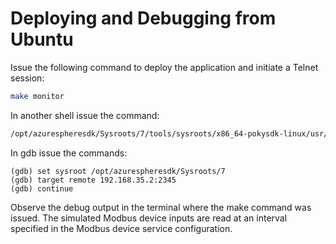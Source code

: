 # Deploying and Debugging from Ubuntu

Issue the following command to deploy the application and
initiate a Telnet session:

```bash
make monitor
```

In another shell issue the command:

```bash
/opt/azurespheresdk/Sysroots/7/tools/sysroots/x86_64-pokysdk-linux/usr/bin/arm-poky-linux-musleabi/arm-poky-linux-musleabi-gdb xrt-app.out
```

In gdb issue the commands:

```
(gdb) set sysroot /opt/azurespheresdk/Sysroots/7
(gdb) target remote 192.168.35.2:2345
(gdb) continue
```

Observe the debug output in the terminal where the make
command was issued. The simulated Modbus device inputs
are read at an interval specified in the Modbus device
service configuration.
